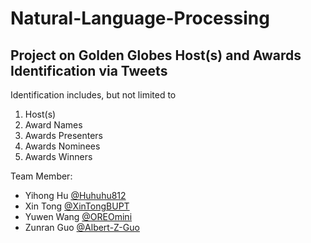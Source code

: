 # Natural-Language-Processing

## Project on Golden Globes Host(s) and Awards Identification via Tweets

Identification includes, but not limited to
1. Host(s)
2. Award Names
3. Awards Presenters
4. Awards Nominees
5. Awards Winners

Team Member:
- Yihong Hu [@Huhuhu812](https://github.com/Huhuhu812)
- Xin Tong [@XinTongBUPT](https://github.com/XinTongBUPT)
- Yuwen Wang [@OREOmini](https://github.com/OREOmini)
- Zunran Guo [@Albert-Z-Guo](https://github.com/Albert-Z-Guo) 
